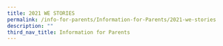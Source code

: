 ```yaml
---
title: 2021 WE STORIES
permalink: /info-for-parents/Information-for-Parents/2021-we-stories
description: ""
third_nav_title: Information for Parents
---
```

